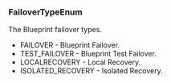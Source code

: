 ### FailoverTypeEnum
The Blueprint failover types.

- FAILOVER - Blueprint Failover.
- TEST_FAILOVER - Blueprint Test Failover.
- LOCALRECOVERY - Local Recovery.
- ISOLATED_RECOVERY - Isolated Recovery.
